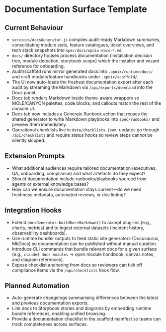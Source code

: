# Documentation Surface Template

## Current Behaviour
- `services/docsGenerator.js` compiles audit-ready Markdown summaries, consolidating module stats, feature catalogues, ticket overviews, and tech stack snapshots into `spec/docs/opnix-docs-*.md`.
- `docs/` directory houses process documentation (installation decision tree, module detection, storybook scope) which the installer and wizard reference for onboarding.
- Audit/scaffold runs mirror generated docs into `.opnix/runtime/docs/` and craft module/feature handbooks under `.opnix/scaffold/`.
- The UI now auto-loads the freshest documentation export after each audit by streaming the Markdown via `/api/exports/download` into the Docs panel.
- Docs tab renders Markdown inside theme-aware wrappers so MOLE/CANYON palettes, code blocks, and callouts match the rest of the console UI.
- Docs tab now includes a Generate Runbook action that reuses the shared generator to write Markdown playbooks into `spec/runbooks/` and preview them immediately.
- Operational checklists live in `data/checklists.json`; updates go through `/api/checklists` and require status hooks so review steps cannot be silently skipped.

## Extension Prompts
- What additional audiences require tailored documentation (executives, QA, onboarding, compliance) and what artefacts do they expect?
- Should documentation include runbooks/playbooks sourced from agents or external knowledge bases?
- How can we ensure documentation stays current—do we need freshness metadata, automated reviews, or doc linting?

## Integration Hooks
- Extend `docsGenerator.buildDocsMarkdown()` to accept plug-ins (e.g., charts, metrics) and to ingest external datasets (incident history, observability dashboards).
- Use runtime bundler outputs to feed static site generators (Docusaurus, MkDocs) so documentation can be published without manual curation.
- Introduce CLI commands that bundle relevant docs for a given surface (e.g., `claude$ docs modules` -> open module handbook, canvas notes, and diagram references).
- Expose checklist anchoring from docs so reviewers can tick off compliance items via the `/api/checklists` hook flow.

## Planned Automation
- Auto-generate changelogs summarising differences between the latest and previous documentation exports.
- Link docs to Storybook stories and diagrams by embedding runtime bundle references, enabling unified browsing.
- Provide a documentation checklist in the scaffold manifest so teams can track completeness across surfaces.
